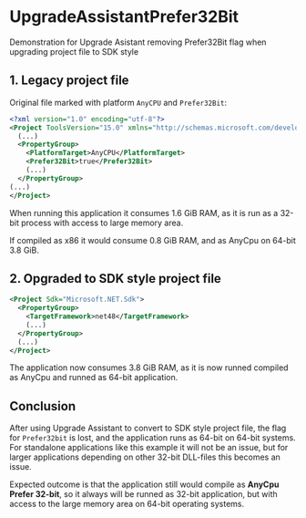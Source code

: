 # UpgradeAssistantPrefer32Bit
Demonstration for Upgrade Asistant removing Prefer32Bit flag when upgrading project file to SDK style

## 1. Legacy project file

Original file marked with platform `AnyCPU` and `Prefer32Bit`:

```xml
<?xml version="1.0" encoding="utf-8"?>
<Project ToolsVersion="15.0" xmlns="http://schemas.microsoft.com/developer/msbuild/2003">
  (...)
  <PropertyGroup>
    <PlatformTarget>AnyCPU</PlatformTarget>
    <Prefer32Bit>true</Prefer32Bit>
    (...)
  </PropertyGroup>
(...)
</Project>
```

When running this application it consumes 1.6 GiB RAM, as it is run as a 32-bit process with access to large memory area.

If compiled as x86 it would consume 0.8 GiB RAM, and as AnyCpu on 64-bit 3.8 GiB.

## 2. Opgraded to SDK style project file

```xml
<Project Sdk="Microsoft.NET.Sdk">
  <PropertyGroup>
    <TargetFramework>net48</TargetFramework>
    (...)
  </PropertyGroup>
  (...)
</Project>
```

The application now consumes 3.8 GiB RAM, as it is now runned compiled as AnyCpu and runned as 64-bit application.

## Conclusion

After using Upgrade Assistant to convert to SDK style project file, the flag for `Prefer32bit` is lost, and the application runs as 64-bit on 64-bit systems. For standalone applications like this example it will not be an issue, but for larger applications depending on other 32-bit DLL-files this becomes an issue.

Expected outcome is that the application still would compile as **AnyCpu Prefer 32-bit**, so it always will be runned as 32-bit application, but with access to the large memory area on 64-bit operating systems.
